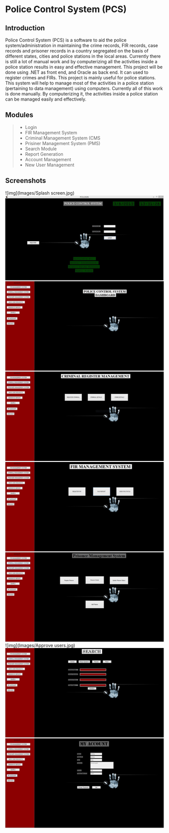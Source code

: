 # Police Control System (PCS)
## Introduction
Police Control System (PCS) is a software to aid the police system/administration in maintaining the crime records, FIR records, case records and prisoner records in a country segregated on the basis of different states, cities and police stations in the local areas. Currently there is still a lot of manual work and by computerizing all the activities inside a police station results in easy and effective management.
This project will be done using .NET as front end, and Oracle as back end. It can used to register crimes and FIRs. This project is mainly useful for police stations. This system will help to manage most of the activities in a police station (pertaining to data management) using computers. Currently all of this work is done manually. By computerizing it, the activities inside a police station can be managed easily and effectively.
## Modules
> * Login
> * FIR Management System
> * Criminal Management System (CMS
> * Prisiner Management System (PMS)
> * Search Module
> * Report Generation
> * Account Management
> * New User Management
## Screenshots
![img](Images/Splash screen.jpg)
![img](Images/Login.jpg)
![img](Images/Dashboard.jpg)
![img](Images/CRM.jpg)
![img](Images/FIR.jpg)
![img](Images/PMS.jpg)
![img](Images/Approve users.jpg)
![img](Images/Search.jpg)
![img](Images/Account.jpg)
